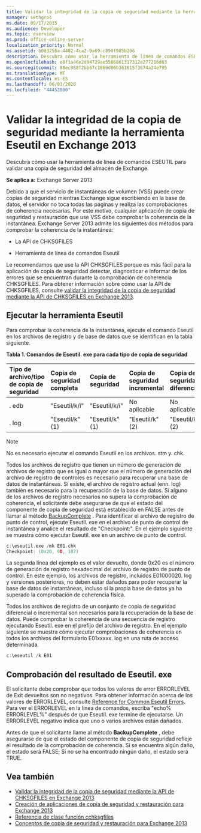 ```yaml
---
title: Validar la integridad de la copia de seguridad mediante la herramienta Eseutil en Exchange 2013
manager: sethgros
ms.date: 09/17/2015
ms.audience: Developer
ms.topic: overview
ms.prod: office-online-server
localization_priority: Normal
ms.assetid: b0d325ba-4482-4ca2-9a69-c890f985b206
description: Descubra cómo usar la herramienta de línea de comandos ESEUTIL para validar una copia de seguridad del almacén de Exchange.
ms.openlocfilehash: e8f1a46e2d94729ae5586861317312e277216d63
ms.sourcegitcommit: 88ec988f2bb67c1866d06b361615f3674a24e795
ms.translationtype: MT
ms.contentlocale: es-ES
ms.lasthandoff: 06/03/2020
ms.locfileid: "44452800"
---
```

#  <a name="validate-backup-integrity-by-using-the-eseutil-tool-in-exchange-2013"></a>Validar la integridad de la copia de seguridad mediante la herramienta Eseutil en Exchange 2013

Descubra cómo usar la herramienta de línea de comandos ESEUTIL para validar una copia de seguridad del almacén de Exchange. 
  
**Se aplica a:** Exchange Server 2013 
  
Debido a que el servicio de instantáneas de volumen (VSS) puede crear copias de seguridad mientras Exchange sigue escribiendo en la base de datos, el servidor no toca todas las páginas y realiza las comprobaciones de coherencia necesarias. Por este motivo, cualquier aplicación de copia de seguridad y restauración que use VSS debe comprobar la coherencia de la instantánea. Exchange Server 2013 admite los siguientes dos métodos para comprobar la coherencia de la instantánea: 
  
- La API de CHKSGFILES
    
- Herramienta de línea de comandos Eseutil
    
Le recomendamos que use la API CHKSGFILES porque es más fácil para la aplicación de copia de seguridad detectar, diagnosticar e informar de los errores que se encuentran durante la comprobación de coherencia CHKSGFILES. Para obtener información sobre cómo usar la API de CHKSGFILES, consulte [validar la integridad de la copia de seguridad mediante la API de CHKSGFILES en Exchange 2013](how-to-validate-backup-integrity-by-using-the-chksgfiles-api-in-exchange.md).
  
## <a name="running-the-eseutil-tool"></a>Ejecutar la herramienta Eseutil

Para comprobar la coherencia de la instantánea, ejecute el comando Eseutil en los archivos de registro y de base de datos que se identifican en la tabla siguiente. 
  
**Tabla 1. Comandos de Eseutil. exe para cada tipo de copia de seguridad**

|**Tipo de archivo/tipo de copia de seguridad**|**Copia de seguridad completa**|**Copia de seguridad**|**Copia de seguridad incremental**|**Copia de seguridad diferencial**|
|:-----|:-----|:-----|:-----|:-----|
|. edb  <br/> |"Eseutil/k/i"  <br/> |"Eseutil/k/i"  <br/> |No aplicable  <br/> |No aplicable  <br/> |
|. log  <br/> |"Eseutil/k" (1)  <br/> |"Eseutil/k" (1)  <br/> |"Eseutil/k" (2)  <br/> |"Eseutil/k" (2)  <br/> |
   
> [!NOTE]
> No es necesario ejecutar el comando Eseutil en los archivos. stm y. chk. 
  
Todos los archivos de registro que tienen un número de generación de archivos de registro que es igual o mayor que el número de generación del archivo de registro de controles es necesario para recuperar una base de datos de instantáneas. Si existe, el archivo de registro actual (enn. log) también es necesario para la recuperación de la base de datos. Si alguno de los archivos de registro necesarios no supera la comprobación de coherencia, el solicitante debe asegurarse de que el estado del componente de copia de seguridad está establecido en FALSE antes de llamar al método [BackupComplete](https://msdn.microsoft.com/library/windows/desktop/aa382651%28v=vs.85%29.aspx) . Para identificar el archivo de registro de punto de control, ejecute Eseutil. exe en el archivo de punto de control de instantánea y analice el resultado de "Checkpoint:". En el ejemplo siguiente se muestra cómo ejecutar Eseutil. exe en un archivo de punto de control. 
  
```cpp
c:\eseutil.exe /mk E01.chk
Checkpoint: (0x20, 9D, 187)
```

La segunda línea del ejemplo es el valor devuelto, donde 0x20 es el número de generación de registro hexadecimal del archivo de registro de punto de control. En este ejemplo, los archivos de registro, incluidos E01000020. log y versiones posteriores, no deben estar dañados para poder recuperar la base de datos de instantáneas, incluso si la propia base de datos ya ha superado la comprobación de coherencia física.
  
Todos los archivos de registro de un conjunto de copia de seguridad diferencial o incremental son necesarios para la recuperación de la base de datos. Puede comprobar la coherencia de una secuencia de registro ejecutando Eseutil. exe en el prefijo del archivo de registro. En el ejemplo siguiente se muestra cómo ejecutar comprobaciones de coherencia en todos los archivos del formulario E01xxxxx. log en una ruta de acceso determinada.
  
```cpp
c:\eseutil /k E01
```

## <a name="checking-the-eseutilexe-output"></a>Comprobación del resultado de Eseutil. exe

El solicitante debe comprobar que todos los valores de error ERRORLEVEL de Exit devueltos son no negativos. Para obtener información acerca de los valores de ERRORLEVEL, consulte [Reference for Common Eseutil Errors](https://technet.microsoft.com/library/aa996759%28v=exchg.80%29.aspx). Para ver el ERRORLEVEL en la línea de comandos, escriba "echo% ERRORLEVEL%" después de que Eseutil. exe termine de ejecutarse. Un ERRORLEVEL negativo indica que uno o varios archivos están dañados.
  
Antes de que el solicitante llame al método **BackupComplete** , debe asegurarse de que el estado del componente de copia de seguridad refleje el resultado de la comprobación de coherencia. Si se encuentra algún daño, el estado será FALSE; Si no se ha encontrado ningún daño, el estado será TRUE. 
  
## <a name="see-also"></a>Vea también

- [Validar la integridad de la copia de seguridad mediante la API de CHKSGFILES en Exchange 2013](how-to-validate-backup-integrity-by-using-the-chksgfiles-api-in-exchange.md)
- [Creación de aplicaciones de copia de seguridad y restauración para Exchange 2013](build-backup-and-restore-applications-for-exchange-2013.md)
- [Referencia de clase función cchksgfiles](cchksgfiles-class-reference.md)
- [Conceptos de copia de seguridad y restauración para Exchange 2013](backup-and-restore-concepts-for-exchange-2013.md)
    

